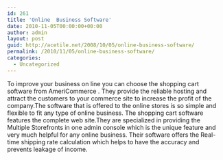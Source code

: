```yaml
---
id: 261
title: 'Online  Business Software'
date: 2010-11-05T00:00:00+00:00
author: admin
layout: post
guid: http://acetile.net/2008/10/05/online-business-software/
permalink: /2010/11/05/online-business-software/
categories:
  - Uncategorized
---
```

To improve your business on line you can choose the shopping cart software from AmeriCommerce . They provide the reliable hosting and attract the customers to your commerce site to increase the profit of the company.The software that is offered to the online stores is so simple and flexible to fit any type of online business. The shopping cart software features the complete web site.They are specialized in providing the Multiple Storefronts in one admin console which is the unique feature and very much helpful for any online business. Their software offers the Real-time shipping rate calculation which helps to have the accuracy and prevents leakage of income.